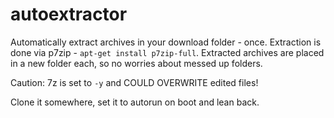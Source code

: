 # autoextractor
Automatically extract archives in your download folder - once. Extraction is done via p7zip - ```apt-get install p7zip-full```.
Extracted archives are placed in a new folder each, so no worries about messed up folders. 

Caution: 7z is set to ```-y``` and COULD OVERWRITE edited files!

Clone it somewhere, set it to autorun on boot and lean back.
